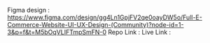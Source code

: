 Figma design : https://www.figma.com/design/gg4Ln1GpjFV2qe0oayDW5o/Full-E-Commerce-Website-UI-UX-Design-(Community)?node-id=1-3&p=f&t=M5bOqVLIFTmpSmFN-0
Repo Link : 
Live Link : 